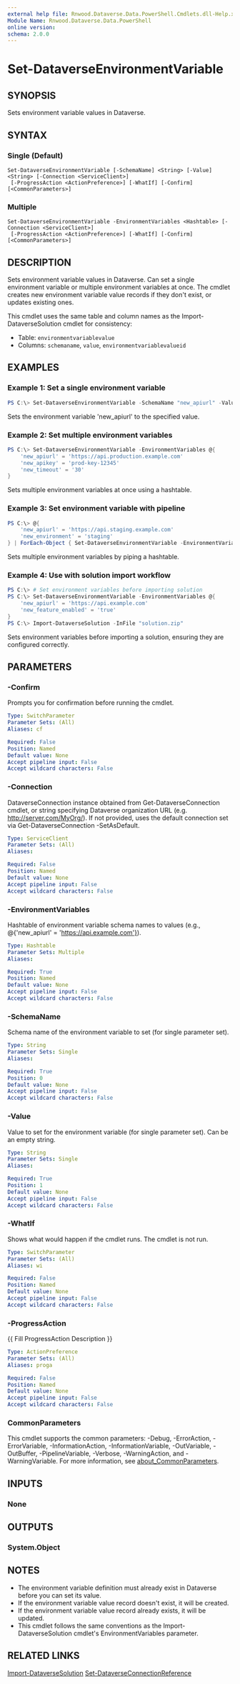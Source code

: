 ```yaml
---
external help file: Rnwood.Dataverse.Data.PowerShell.Cmdlets.dll-Help.xml
Module Name: Rnwood.Dataverse.Data.PowerShell
online version:
schema: 2.0.0
---
```


# Set-DataverseEnvironmentVariable

## SYNOPSIS
Sets environment variable values in Dataverse.

## SYNTAX

### Single (Default)
```
Set-DataverseEnvironmentVariable [-SchemaName] <String> [-Value] <String> [-Connection <ServiceClient>]
 [-ProgressAction <ActionPreference>] [-WhatIf] [-Confirm] [<CommonParameters>]
```

### Multiple
```
Set-DataverseEnvironmentVariable -EnvironmentVariables <Hashtable> [-Connection <ServiceClient>]
 [-ProgressAction <ActionPreference>] [-WhatIf] [-Confirm] [<CommonParameters>]
```

## DESCRIPTION
Sets environment variable values in Dataverse. Can set a single environment variable or multiple environment variables at once. The cmdlet creates new environment variable value records if they don't exist, or updates existing ones.

This cmdlet uses the same table and column names as the Import-DataverseSolution cmdlet for consistency:
- Table: `environmentvariablevalue`
- Columns: `schemaname`, `value`, `environmentvariablevalueid`

## EXAMPLES

### Example 1: Set a single environment variable
```powershell
PS C:\> Set-DataverseEnvironmentVariable -SchemaName "new_apiurl" -Value "https://api.production.example.com"
```

Sets the environment variable 'new_apiurl' to the specified value.

### Example 2: Set multiple environment variables
```powershell
PS C:\> Set-DataverseEnvironmentVariable -EnvironmentVariables @{
    'new_apiurl' = 'https://api.production.example.com'
    'new_apikey' = 'prod-key-12345'
    'new_timeout' = '30'
}
```

Sets multiple environment variables at once using a hashtable.

### Example 3: Set environment variable with pipeline
```powershell
PS C:\> @{
    'new_apiurl' = 'https://api.staging.example.com'
    'new_environment' = 'staging'
} | ForEach-Object { Set-DataverseEnvironmentVariable -EnvironmentVariables $_ }
```

Sets multiple environment variables by piping a hashtable.

### Example 4: Use with solution import workflow
```powershell
PS C:\> # Set environment variables before importing solution
PS C:\> Set-DataverseEnvironmentVariable -EnvironmentVariables @{
    'new_apiurl' = 'https://api.example.com'
    'new_feature_enabled' = 'true'
}
PS C:\> Import-DataverseSolution -InFile "solution.zip"
```

Sets environment variables before importing a solution, ensuring they are configured correctly.

## PARAMETERS

### -Confirm
Prompts you for confirmation before running the cmdlet.

```yaml
Type: SwitchParameter
Parameter Sets: (All)
Aliases: cf

Required: False
Position: Named
Default value: None
Accept pipeline input: False
Accept wildcard characters: False
```

### -Connection
DataverseConnection instance obtained from Get-DataverseConnection cmdlet, or string specifying Dataverse organization URL (e.g. http://server.com/MyOrg/). If not provided, uses the default connection set via Get-DataverseConnection -SetAsDefault.

```yaml
Type: ServiceClient
Parameter Sets: (All)
Aliases:

Required: False
Position: Named
Default value: None
Accept pipeline input: False
Accept wildcard characters: False
```

### -EnvironmentVariables
Hashtable of environment variable schema names to values (e.g., @{'new_apiurl' = 'https://api.example.com'}).

```yaml
Type: Hashtable
Parameter Sets: Multiple
Aliases:

Required: True
Position: Named
Default value: None
Accept pipeline input: False
Accept wildcard characters: False
```

### -SchemaName
Schema name of the environment variable to set (for single parameter set).

```yaml
Type: String
Parameter Sets: Single
Aliases:

Required: True
Position: 0
Default value: None
Accept pipeline input: False
Accept wildcard characters: False
```

### -Value
Value to set for the environment variable (for single parameter set). Can be an empty string.

```yaml
Type: String
Parameter Sets: Single
Aliases:

Required: True
Position: 1
Default value: None
Accept pipeline input: False
Accept wildcard characters: False
```

### -WhatIf
Shows what would happen if the cmdlet runs. The cmdlet is not run.

```yaml
Type: SwitchParameter
Parameter Sets: (All)
Aliases: wi

Required: False
Position: Named
Default value: None
Accept pipeline input: False
Accept wildcard characters: False
```

### -ProgressAction
{{ Fill ProgressAction Description }}

```yaml
Type: ActionPreference
Parameter Sets: (All)
Aliases: proga

Required: False
Position: Named
Default value: None
Accept pipeline input: False
Accept wildcard characters: False
```

### CommonParameters
This cmdlet supports the common parameters: -Debug, -ErrorAction, -ErrorVariable, -InformationAction, -InformationVariable, -OutVariable, -OutBuffer, -PipelineVariable, -Verbose, -WarningAction, and -WarningVariable. For more information, see [about_CommonParameters](http://go.microsoft.com/fwlink/?LinkID=113216).

## INPUTS

### None
## OUTPUTS

### System.Object
## NOTES
- The environment variable definition must already exist in Dataverse before you can set its value.
- If the environment variable value record doesn't exist, it will be created.
- If the environment variable value record already exists, it will be updated.
- This cmdlet follows the same conventions as the Import-DataverseSolution cmdlet's EnvironmentVariables parameter.

## RELATED LINKS

[Import-DataverseSolution](Import-DataverseSolution.md)
[Set-DataverseConnectionReference](Set-DataverseConnectionReference.md)
